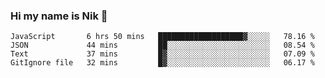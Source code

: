 ### Hi my name is Nik 👋

<!--
**NikDoe/NikDoe** is a ✨ _special_ ✨ repository because its `README.md` (this file) appears on your GitHub profile.

Here are some ideas to get you started:

- 🔭 I’m currently working on ...
- 🌱 I’m currently learning ...
- 👯 I’m looking to collaborate on ...
- 🤔 I’m looking for help with ...
- 💬 Ask me about ...
- 📫 How to reach me: ...
- 😄 Pronouns: ...
- ⚡ Fun fact: ...
-->

<!--START_SECTION:waka-->
```text
JavaScript       6 hrs 50 mins   ███████████████████▓░░░░░   78.16 % 
JSON             44 mins         ██░░░░░░░░░░░░░░░░░░░░░░░   08.54 % 
Text             37 mins         █▓░░░░░░░░░░░░░░░░░░░░░░░   07.09 % 
GitIgnore file   32 mins         █▓░░░░░░░░░░░░░░░░░░░░░░░   06.17 % 
```
<!--END_SECTION:waka-->
